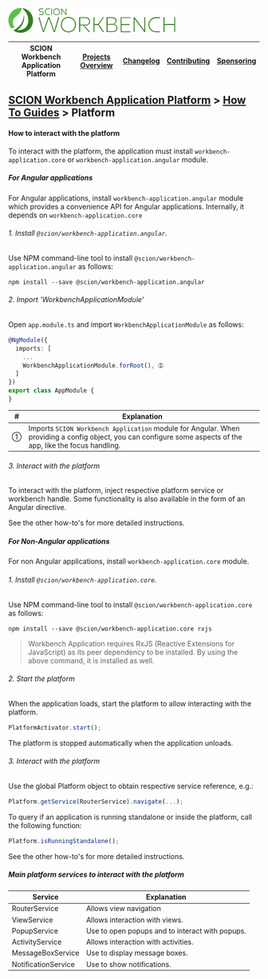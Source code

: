 <a href="/docs/site/application-platform/README.md"><img src="/resources/branding/scion-workbench-banner.svg" height="50" alt="SCION Workbench Application Platform"></a>

| SCION Workbench Application Platform | [Projects Overview][menu-projects-overview] | [Changelog][menu-changelog] | [Contributing][menu-contributing] | [Sponsoring][menu-sponsoring] |  
| --- | --- | --- | --- | --- |

## [SCION Workbench Application Platform][menu-home] > [How To Guides][menu-how-to] > Platform

#### How to interact with the platform

To interact with the platform, the application must install `workbench-application.core` or `workbench-application.angular` module.

##### For Angular applications
For Angular applications, install `workbench-application.angular` module which provides a convenience API for Angular applications. Internally, it depends on `workbench-application.core`

###### 1. Install `@scion/workbench-application.angular`.

Use NPM command-line tool to install `@scion/workbench-application.angular` as follows:

```
npm install --save @scion/workbench-application.angular
```

###### 2. Import 'WorkbenchApplicationModule'

Open `app.module.ts` and import `WorkbenchApplicationModule` as follows:

```typescript
@NgModule({
  imports: [
    ...
    WorkbenchApplicationModule.forRoot(), ➀
  ]
})
export class AppModule {
}
```

|#|Explanation|
|-|-|
|➀|Imports `SCION Workbench Application` module for Angular. When providing a config object, you can configure some aspects of the app, like the focus handling.

###### 3. Interact with the platform
To interact with the platform, inject respective platform service or workbench handle. Some functionality is also available in the form of an Angular directive.

See the other how-to's for more detailed instructions.

##### For Non-Angular applications
For non Angular applications, install `workbench-application.core` module. 

###### 1. Install `@scion/workbench-application.core`.

Use NPM command-line tool to install `@scion/workbench-application.core` as follows:

```
npm install --save @scion/workbench-application.core rxjs
```
> Workbench Application requires RxJS (Reactive Extensions for JavaScript) as its peer dependency to be installed. By using the above command, it is installed as well.

###### 2. Start the platform

When the application loads, start the platform to allow interacting with the platform.

```typescript
PlatformActivator.start();
```

The platform is stopped automatically when the application unloads.

###### 3. Interact with the platform

Use the global Platform object to obtain respective service reference, e.g.:

```typescript 
Platform.getService(RouterService).navigate(...);
```

To query if an application is running standalone or inside the platform, call the following function:

```typescript 
Platform.isRunningStandalone();
```

See the other how-to's for more detailed instructions.

##### Main platform services to interact with the platform

|Service|Explanation|
|-|-|
|RouterService|Allows view navigation|
|ViewService|Allows interaction with views.|
|PopupService|Use to open popups and to interact with popups.|
|ActivityService|Allows interaction with activities.|
|MessageBoxService|Use to display message boxes.|
|NotificationService|Use to show notifications.|

[menu-how-to]: /docs/site/application-platform/howto/how-to.md

[menu-home]: /docs/site/application-platform/README.md
[menu-projects-overview]: /docs/site/projects-overview.md
[menu-changelog]: /docs/site/changelog/changelog.md
[menu-contributing]: /CONTRIBUTING.md
[menu-sponsoring]: /docs/site/sponsoring.md
